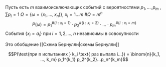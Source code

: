 Пусть есть $m$ взаимоисключающих событий с вероятностями $p_1, ..., p_m$ , $\sum p_i = 1$
$\Omega = \{\omega = (x_1, ..., x_n)\}$, $x_i = 1...m$ $\#\Omega = m^n$ 
$$P(\omega)=p_1^{\#\{i: x_i = 1\}} \cdot p_2^{\#\{i: x_i = 2\}} \cdot ... \cdot p_m^{\#\{i: x_i = m\}}$$
События $\{x_i = a_i\}$ при $i = 1,2,...,n$ независимы в совокупности


Это обобщение [[Схема Бернулли|схемы Бернулли]]

$$P(\text{при n испытаниях } k_i \text{ раз выпала i...}) = \binom{n}{k_1, ..., k_m} p_1^{k_1} p_2^{k_2}...p_n^{k_m}$$